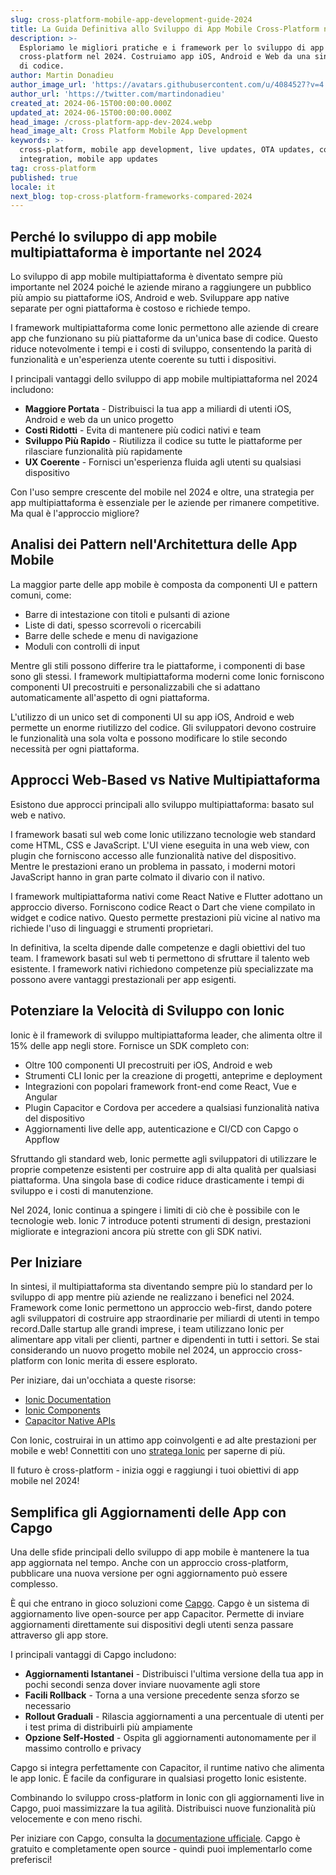 ```yaml
---
slug: cross-platform-mobile-app-development-guide-2024
title: La Guida Definitiva allo Sviluppo di App Mobile Cross-Platform nel 2024
description: >-
  Esploriamo le migliori pratiche e i framework per lo sviluppo di app mobile
  cross-platform nel 2024. Costruiamo app iOS, Android e Web da una singola base
  di codice.
author: Martin Donadieu
author_image_url: 'https://avatars.githubusercontent.com/u/4084527?v=4'
author_url: 'https://twitter.com/martindonadieu'
created_at: 2024-06-15T00:00:00.000Z
updated_at: 2024-06-15T00:00:00.000Z
head_image: /cross-platform-app-dev-2024.webp
head_image_alt: Cross Platform Mobile App Development
keywords: >-
  cross-platform, mobile app development, live updates, OTA updates, continuous
  integration, mobile app updates
tag: cross-platform
published: true
locale: it
next_blog: top-cross-platform-frameworks-compared-2024
---
```


## Perché lo sviluppo di app mobile multipiattaforma è importante nel 2024

Lo sviluppo di app mobile multipiattaforma è diventato sempre più importante nel 2024 poiché le aziende mirano a raggiungere un pubblico più ampio su piattaforme iOS, Android e web. Sviluppare app native separate per ogni piattaforma è costoso e richiede tempo.

I framework multipiattaforma come Ionic permettono alle aziende di creare app che funzionano su più piattaforme da un'unica base di codice. Questo riduce notevolmente i tempi e i costi di sviluppo, consentendo la parità di funzionalità e un'esperienza utente coerente su tutti i dispositivi.

I principali vantaggi dello sviluppo di app mobile multipiattaforma nel 2024 includono:

- **Maggiore Portata** - Distribuisci la tua app a miliardi di utenti iOS, Android e web da un unico progetto
- **Costi Ridotti** - Evita di mantenere più codici nativi e team
- **Sviluppo Più Rapido** - Riutilizza il codice su tutte le piattaforme per rilasciare funzionalità più rapidamente
- **UX Coerente** - Fornisci un'esperienza fluida agli utenti su qualsiasi dispositivo

Con l'uso sempre crescente del mobile nel 2024 e oltre, una strategia per app multipiattaforma è essenziale per le aziende per rimanere competitive. Ma qual è l'approccio migliore?

## Analisi dei Pattern nell'Architettura delle App Mobile

La maggior parte delle app mobile è composta da componenti UI e pattern comuni, come:

- Barre di intestazione con titoli e pulsanti di azione
- Liste di dati, spesso scorrevoli o ricercabili
- Barre delle schede e menu di navigazione
- Moduli con controlli di input

Mentre gli stili possono differire tra le piattaforme, i componenti di base sono gli stessi. I framework multipiattaforma moderni come Ionic forniscono componenti UI precostruiti e personalizzabili che si adattano automaticamente all'aspetto di ogni piattaforma.

L'utilizzo di un unico set di componenti UI su app iOS, Android e web permette un enorme riutilizzo del codice. Gli sviluppatori devono costruire le funzionalità una sola volta e possono modificare lo stile secondo necessità per ogni piattaforma.

## Approcci Web-Based vs Native Multipiattaforma

Esistono due approcci principali allo sviluppo multipiattaforma: basato sul web e nativo.

I framework basati sul web come Ionic utilizzano tecnologie web standard come HTML, CSS e JavaScript. L'UI viene eseguita in una web view, con plugin che forniscono accesso alle funzionalità native del dispositivo. Mentre le prestazioni erano un problema in passato, i moderni motori JavaScript hanno in gran parte colmato il divario con il nativo.

I framework multipiattaforma nativi come React Native e Flutter adottano un approccio diverso. Forniscono codice React o Dart che viene compilato in widget e codice nativo. Questo permette prestazioni più vicine al nativo ma richiede l'uso di linguaggi e strumenti proprietari.

In definitiva, la scelta dipende dalle competenze e dagli obiettivi del tuo team. I framework basati sul web ti permettono di sfruttare il talento web esistente. I framework nativi richiedono competenze più specializzate ma possono avere vantaggi prestazionali per app esigenti.

## Potenziare la Velocità di Sviluppo con Ionic

Ionic è il framework di sviluppo multipiattaforma leader, che alimenta oltre il 15% delle app negli store. Fornisce un SDK completo con:

- Oltre 100 componenti UI precostruiti per iOS, Android e web
- Strumenti CLI Ionic per la creazione di progetti, anteprime e deployment
- Integrazioni con popolari framework front-end come React, Vue e Angular
- Plugin Capacitor e Cordova per accedere a qualsiasi funzionalità nativa del dispositivo
- Aggiornamenti live delle app, autenticazione e CI/CD con Capgo o Appflow

Sfruttando gli standard web, Ionic permette agli sviluppatori di utilizzare le proprie competenze esistenti per costruire app di alta qualità per qualsiasi piattaforma. Una singola base di codice riduce drasticamente i tempi di sviluppo e i costi di manutenzione.

Nel 2024, Ionic continua a spingere i limiti di ciò che è possibile con le tecnologie web. Ionic 7 introduce potenti strumenti di design, prestazioni migliorate e integrazioni ancora più strette con gli SDK nativi.

## Per Iniziare

In sintesi, il multipiattaforma sta diventando sempre più lo standard per lo sviluppo di app mentre più aziende ne realizzano i benefici nel 2024. Framework come Ionic permettono un approccio web-first, dando potere agli sviluppatori di costruire app straordinarie per miliardi di utenti in tempo record.Dalle startup alle grandi imprese, i team utilizzano Ionic per alimentare app vitali per clienti, partner e dipendenti in tutti i settori. Se stai considerando un nuovo progetto mobile nel 2024, un approccio cross-platform con Ionic merita di essere esplorato.

Per iniziare, dai un'occhiata a queste risorse:

- [Ionic Documentation](https://ionicframeworkcom/docs)
- [Ionic Components](https://ionicframeworkcom/docs/components)
- [Capacitor Native APIs](https://capacitorionicframeworkcom/)

Con Ionic, costruirai in un attimo app coinvolgenti e ad alte prestazioni per mobile e web! Connettiti con uno [stratega Ionic](https://ionicio/enterprise/strategy-session) per saperne di più.

Il futuro è cross-platform - inizia oggi e raggiungi i tuoi obiettivi di app mobile nel 2024!

## Semplifica gli Aggiornamenti delle App con Capgo

Una delle sfide principali dello sviluppo di app mobile è mantenere la tua app aggiornata nel tempo. Anche con un approccio cross-platform, pubblicare una nuova versione per ogni aggiornamento può essere complesso.

È qui che entrano in gioco soluzioni come [Capgo](https://capgoapp/). Capgo è un sistema di aggiornamento live open-source per app Capacitor. Permette di inviare aggiornamenti direttamente sui dispositivi degli utenti senza passare attraverso gli app store.

I principali vantaggi di Capgo includono:

- **Aggiornamenti Istantanei** - Distribuisci l'ultima versione della tua app in pochi secondi senza dover inviare nuovamente agli store
- **Facili Rollback** - Torna a una versione precedente senza sforzo se necessario
- **Rollout Graduali** - Rilascia aggiornamenti a una percentuale di utenti per i test prima di distribuirli più ampiamente
- **Opzione Self-Hosted** - Ospita gli aggiornamenti autonomamente per il massimo controllo e privacy

Capgo si integra perfettamente con Capacitor, il runtime nativo che alimenta le app Ionic. È facile da configurare in qualsiasi progetto Ionic esistente.

Combinando lo sviluppo cross-platform in Ionic con gli aggiornamenti live in Capgo, puoi massimizzare la tua agilità. Distribuisci nuove funzionalità più velocemente e con meno rischi.

Per iniziare con Capgo, consulta la [documentazione ufficiale](https://docscapgoapp/). Capgo è gratuito e completamente open source - quindi puoi implementarlo come preferisci!